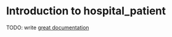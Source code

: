 # Introduction to hospital_patient

TODO: write [great documentation](http://jacobian.org/writing/what-to-write/)
